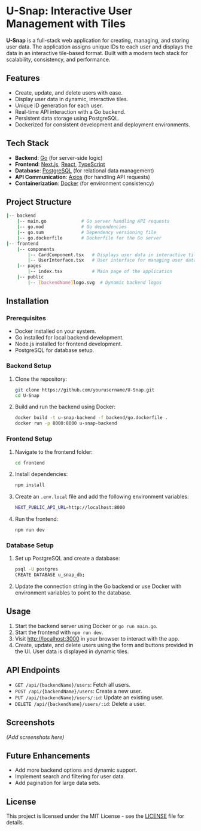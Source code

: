 # U-Snap: Interactive User Management with Tiles

**U-Snap** is a full-stack web application for creating, managing, and storing user data. The application assigns unique IDs to each user and displays the data in an interactive tile-based format. Built with a modern tech stack for scalability, consistency, and performance.

## Features
- Create, update, and delete users with ease.
- Display user data in dynamic, interactive tiles.
- Unique ID generation for each user.
- Real-time API interaction with a Go backend.
- Persistent data storage using PostgreSQL.
- Dockerized for consistent development and deployment environments.

## Tech Stack
- **Backend**: [Go](https://golang.org/) (for server-side logic)
- **Frontend**: [Next.js](https://nextjs.org/), [React](https://reactjs.org/), [TypeScript](https://www.typescriptlang.org/)
- **Database**: [PostgreSQL](https://www.postgresql.org/) (for relational data management)
- **API Communication**: [Axios](https://axios-http.com/) (for handling API requests)
- **Containerization**: [Docker](https://www.docker.com/) (for environment consistency)

## Project Structure
```bash
|-- backend
    |-- main.go             # Go server handling API requests
    |-- go.mod              # Go dependencies
    |-- go.sum              # Dependency versioning file
    |-- go.dockerfile       # Dockerfile for the Go server
|-- frontend
    |-- components
        |-- CardComponent.tsx   # Displays user data in interactive tile format
        |-- UserInterface.tsx   # User interface for managing user data
    |-- pages
        |-- index.tsx           # Main page of the application
    |-- public
        |-- [backendName]logo.svg  # Dynamic backend logos
```

## Installation
### Prerequisites
- Docker installed on your system.
- Go installed for local backend development.
- Node.js installed for frontend development.
- PostgreSQL for database setup.

### Backend Setup
1. Clone the repository:
   ```bash
   git clone https://github.com/yourusername/U-Snap.git
   cd U-Snap
   ```
2. Build and run the backend using Docker:
   ```bash
   docker build -t u-snap-backend -f backend/go.dockerfile .
   docker run -p 8000:8000 u-snap-backend
   ```
### Frontend Setup
1. Navigate to the frontend folder:
   ```bash
   cd frontend
   ```
2. Install dependencies:
   ```bash
   npm install
   ```
3. Create an `.env.local` file and add the following environment variables:
   ```bash
   NEXT_PUBLIC_API_URL=http://localhost:8000
   ```
4. Run the frontend:
   ```bash
   npm run dev
   ```
### Database Setup
1. Set up PostgreSQL and create a database:
   ```bash
   psql -U postgres
   CREATE DATABASE u_snap_db;
   ```
2. Update the connection string in the Go backend or use Docker with environment variables to point to the database.

## Usage

1. Start the backend server using Docker or `go run main.go`.
2. Start the frontend with `npm run dev`.
3. Visit [http://localhost:3000](http://localhost:3000) in your browser to interact with the app.
4. Create, update, and delete users using the form and buttons provided in the UI. User data is displayed in dynamic tiles.

## API Endpoints

- `GET /api/{backendName}/users`: Fetch all users.
- `POST /api/{backendName}/users`: Create a new user.
- `PUT /api/{backendName}/users/:id`: Update an existing user.
- `DELETE /api/{backendName}/users/:id`: Delete a user.

## Screenshots

*(Add screenshots here)*

## Future Enhancements

- Add more backend options and dynamic support.
- Implement search and filtering for user data.
- Add pagination for large data sets.

## License

This project is licensed under the MIT License - see the [LICENSE](LICENSE) file for details.
